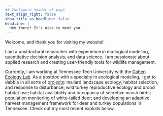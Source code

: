 ```yaml
---
## Configure header of page
text_align_right: false
show_title_as_headline: false
headline: |
  Hey there! It's nice to meet you.
---
```


<!-- this is a subheadline -->
Welcome, and thank you for visiting my website! 

I am a postdoctoral researcher with experience in ecological modeling, quantitative decision analysis, and data science. I am passionate about applied research and creating user-friendly tools for wildlife management. 

Currently, I am working at Tennessee Tech University with the [Cohen Ecology Lab](https://www.cohenwildlifelab.com/). As a postdoc with a specialty in ecological modeling, I get to dabble in all sorts of [projects](/project): mallard landscape ecology, habitat selection, and response to disturbance; wild turkey reproductive ecology and brood habitat use; habitat availability and occupancy of secretive marsh birds; population monitoring of white-tailed deer; and developing an adaptive harvest management framework for deer and turkey populations in Tennessee. Check out my most recent exploits below.    
